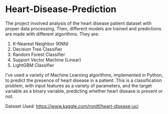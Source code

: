 # Heart-Disease-Prediction

The project involved analysis of the heart disease patient dataset with proper data processing. Then, different models are trained and predictions are made with different algorithms. They are:
<ol type="1">
  <li> K-Nearest Neighbor (KNN) </li>
  <li> Decision Tree Classifier </li>
  <li> Random Forest Classifier </li>
  <li> Support Vector Machine (Linear) </li>
  <li> LightGBM Classifier </li>
</ol>

I've used a variety of Machine Learning algorithms, implemented in Python, to predict the presence of heart disease in a patient. This is a classification problem, with input features as a variety of parameters, and the target variable as a binary variable, predicting whether heart disease is present or not.

Dataset Used: https://www.kaggle.com/ronitf/heart-disease-uci
